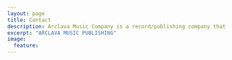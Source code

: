 ```yaml
---
layout: page
title: Contact
description: Arclava Music Company is a record/publishing company that promotes ultra-rock artists, and has a goal to educate the world on what ultra-rock is. Arclava Music Company also sells music merchandise, physical CD albums and more. 
excerpt: "ARCLAVA MUSIC PUBLISHING"
image:
  feature:
---
```



